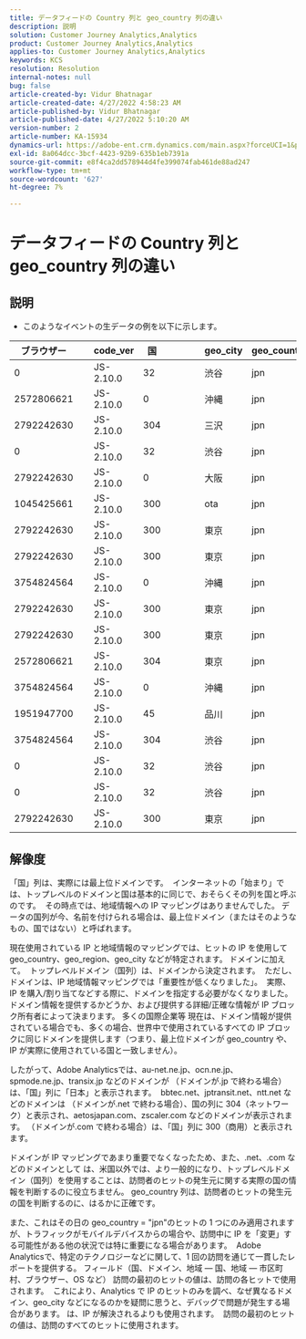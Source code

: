 ```yaml
---
title: データフィードの Country 列と geo_country 列の違い
description: 説明
solution: Customer Journey Analytics,Analytics
product: Customer Journey Analytics,Analytics
applies-to: Customer Journey Analytics,Analytics
keywords: KCS
resolution: Resolution
internal-notes: null
bug: false
article-created-by: Vidur Bhatnagar
article-created-date: 4/27/2022 4:58:23 AM
article-published-by: Vidur Bhatnagar
article-published-date: 4/27/2022 5:10:20 AM
version-number: 2
article-number: KA-15934
dynamics-url: https://adobe-ent.crm.dynamics.com/main.aspx?forceUCI=1&pagetype=entityrecord&etn=knowledgearticle&id=d82587a9-e6c5-ec11-a7b6-0022480a10ee
exl-id: 8a064dcc-3bcf-4423-92b9-635b1eb7391a
source-git-commit: e8f4ca2dd578944d4fe399074fab461de88ad247
workflow-type: tm+mt
source-wordcount: '627'
ht-degree: 7%

---
```


# データフィードの Country 列と geo_country 列の違い

## 説明


- このようなイベントの生データの例を以下に示します。



| ブラウザー |   | code_ver | 国 |   |   |   | geo_city | geo_country |   |   |   |   |
| --- | --- | --- | --- | --- | --- | --- | --- | --- | --- | --- | --- | --- |
| 0 |   | JS-2.10.0 | 32 |   |   |   | 渋谷 | jpn |   |   |   |   |
| 2572806621 |   | JS-2.10.0 | 0 |   |   |   | 沖縄 | jpn |   |   |   |   |
| 2792242630 |   | JS-2.10.0 | 304 |   |   |   | 三沢 | jpn |   |   |   |   |
| 0 |   | JS-2.10.0 | 32 |   |   |   | 渋谷 | jpn |   |   |   |   |
| 2792242630 |   | JS-2.10.0 | 0 |   |   |   | 大阪 | jpn |   |   |   |   |
| 1045425661 |   | JS-2.10.0 | 300 |   |   |   | ota | jpn |   |   |   |   |
| 2792242630 |   | JS-2.10.0 | 300 |   |   |   | 東京 | jpn |   |   |   |   |
| 2792242630 |   | JS-2.10.0 | 300 |   |   |   | 東京 | jpn |   |   |   |   |
| 3754824564 |   | JS-2.10.0 | 0 |   |   |   | 沖縄 | jpn |   |   |   |   |
| 2792242630 |   | JS-2.10.0 | 300 |   |   |   | 東京 | jpn |   |   |   |   |
| 2792242630 |   | JS-2.10.0 | 300 |   |   |   | 東京 | jpn |   |   |   |   |
| 2572806621 |   | JS-2.10.0 | 304 |   |   |   | 東京 | jpn |   |   |   |   |
| 3754824564 |   | JS-2.10.0 | 0 |   |   |   | 沖縄 | jpn |   |   |   |   |
| 1951947700 |   | JS-2.10.0 | 45 |   |   |   | 品川 | jpn |   |   |   |   |
| 3754824564 |   | JS-2.10.0 | 304 |   |   |   | 渋谷 | jpn |   |   |   |   |
| 0 |   | JS-2.10.0 | 32 |   |   |   | 渋谷 | jpn |   |   |   |   |
| 0 |   | JS-2.10.0 | 32 |   |   |   | 渋谷 | jpn |   |   |   |   |
| 2792242630 |   | JS-2.10.0 | 300 |   |   |   | 東京 | jpn |   |   |   |   |





## 解像度


「国」列は、実際には最上位ドメインです。  インターネットの「始まり」では、トップレベルのドメインと国は基本的に同じで、おそらくその列を国と呼ぶのです。  その時点では、地域情報への IP マッピングはありませんでした。 データの国列が今、名前を付けられる場合は、最上位ドメイン（またはそのようなもの、国ではない）と呼ばれます。

現在使用されている IP と地域情報のマッピングでは、ヒットの IP を使用して geo_country、geo_region、geo_city などが特定されます。 ドメインに加えて。  トップレベルドメイン（国列）は、ドメインから決定されます。  ただし、ドメインは、IP 地域情報マッピングでは「重要性が低くなりました」。  実際、IP を購入/割り当てなどする際に、ドメインを指定する必要がなくなりました。  ドメイン情報を提供するかどうか、および提供する詳細/正確な情報が IP ブロック所有者によって決まります。 多くの国際企業等 現在は、ドメイン情報が提供されている場合でも、多くの場合、世界中で使用されているすべての IP ブロックに同じドメインを提供します（つまり、最上位ドメインが geo_country や、IP が実際に使用されている国と一致しません）。

したがって、Adobe Analyticsでは、au-net.ne.jp、ocn.ne.jp、spmode.ne.jp、transix.jp などのドメインが （ドメインが.jp で終わる場合）は、「国」列に「日本」と表示されます。  bbtec.net、jptransit.net、ntt.net などのドメインは （ドメインが.net で終わる場合）、国の列に 304（ネットワーク）と表示され、aetosjapan.com、zscaler.com などのドメインが表示されます。 （ドメインが.com で終わる場合）は、「国」列に 300（商用）と表示されます。

ドメインが IP マッピングであまり重要でなくなったため、また、.net、.com などのドメインとして は、米国以外では、より一般的になり、トップレベルドメイン（国列）を使用することは、訪問者のヒットの発生元に関する実際の国の情報を判断するのに役立ちません。 geo_country 列は、訪問者のヒットの発生元の国を判断するのに、はるかに正確です。

また、これはその日の geo_country = &quot;jpn&quot;のヒットの 1 つにのみ適用されますが、トラフィックがモバイルデバイスからの場合や、訪問中に IP を「変更」する可能性がある他の状況では特に重要になる場合があります。  Adobe Analyticsで、特定のテクノロジーなどに関して、1 回の訪問を通じて一貫したレポートを提供する。 フィールド（国、ドメイン、地域 — 国、地域 — 市区町村、ブラウザー、OS など） 訪問の最初のヒットの値は、訪問の各ヒットで使用されます。  これにより、Analytics で IP のヒットのみを調べ、なぜ異なるドメイン、geo_city などになるのかを疑問に思うと、デバッグで問題が発生する場合があります。 は、IP が解決されるよりも使用されます。  訪問の最初のヒットの値は、訪問のすべてのヒットに使用されます。
